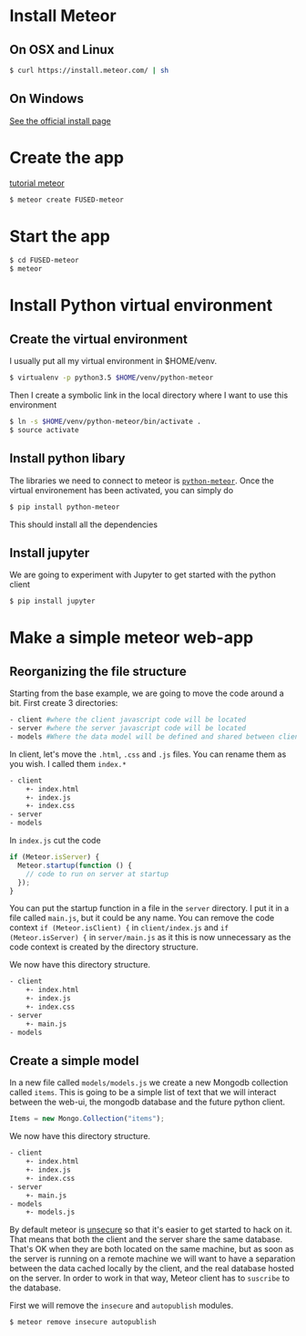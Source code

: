 # Install Meteor


## On OSX and Linux
```bash
$ curl https://install.meteor.com/ | sh
``` 
## On Windows
[See the official install page](https://www.meteor.com/install)

# Create the app
[tutorial meteor](https://www.meteor.com/tutorials/blaze/creating-an-app)

```bash
$ meteor create FUSED-meteor
```

# Start the app

```bash
$ cd FUSED-meteor
$ meteor
```     

# Install Python virtual environment
## Create the virtual environment

I usually put all my virtual environment in $HOME/venv. 

```bash
$ virtualenv -p python3.5 $HOME/venv/python-meteor
```

Then I create a symbolic link in the local directory where I want to use this environment

```bash
$ ln -s $HOME/venv/python-meteor/bin/activate .
$ source activate
```

## Install python libary
The libraries we need to connect to meteor is [`python-meteor`](https://github.com/hharnisc/python-meteor). Once the virtual environement has been activated, you can
 simply do
 
```bash
$ pip install python-meteor
``` 

This should install all the dependencies

## Install jupyter
We are going to experiment with Jupyter to get started with the python client

```bash
$ pip install jupyter
```

# Make a simple meteor web-app

## Reorganizing the file structure
Starting from the base example, we are going to move the code around a bit.
First create 3 directories:

```bash
- client #where the client javascript code will be located
- server #where the server javascript code will be located
- models #Where the data model will be defined and shared between client and server code
```

In client, let's move the `.html`, `.css` and `.js` files. You can rename them as you wish. I called them `index.*`

```bash
- client
    +- index.html
    +- index.js
    +- index.css
- server
- models
```

In `index.js` cut the code 

```javascript
if (Meteor.isServer) {
  Meteor.startup(function () {
    // code to run on server at startup
  });
}
```

You can put the startup function in a file in the `server` directory. I put it in a file called `main.js`, but it could be 
any name. You can remove the code context `if (Meteor.isClient) {` in `client/index.js` and 
`if (Meteor.isServer) {` in `server/main.js` as it this is now unnecessary as the code context is created by the directory
structure.

We now have this directory structure.

```bash
- client
    +- index.html
    +- index.js
    +- index.css
- server
    +- main.js
- models
```

## Create a simple model

In a new file called `models/models.js` we create a new Mongodb collection called `items`. This is going to be a simple
list of text that we will interact between the web-ui, the mongodb database and the future python client.

```javascript
Items = new Mongo.Collection("items");
```

We now have this directory structure.

```bash
- client
    +- index.html
    +- index.js
    +- index.css
- server
    +- main.js
- models
    +- models.js
```

By default meteor is [unsecure](https://www.meteor.com/tutorials/blaze/security-with-methods) so that it's easier to get 
started to hack on it. That means that both the client and
 the server share the same database. That's OK when they are both located on the same machine, but as soon as the server 
 is running on a remote machine we will want to have a separation between the data cached locally by the client, and the
 real database hosted on the server. In order to work in that way, Meteor client has to `suscribe` to the database.

First we will remove the `insecure` and `autopublish` modules.
 
```bash
$ meteor remove insecure autopublish
``` 


